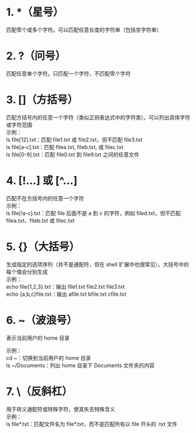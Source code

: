 # 1. *（星号）
匹配零个或多个字符。可以匹配任意长度的字符串（包括空字符串）  

# 2. ?（问号）
匹配任意单个字符。只匹配一个字符，不匹配零个字符  

# 3. []（方括号）
匹配方括号内的任意一个字符（类似正则表达式中的字符类）。可以列出具体字符或字符范围   
示例：  
ls file[12].txt：匹配 file1.txt 或 file2.txt，但不匹配 file3.txt  
ls file[a-c].txt：匹配 filea.txt, fileb.txt, 或 filec.txt  
ls file[0-9].txt：匹配 file0.txt 到 file9.txt 之间的任意文件  

# 4. [!...] 或 [^...]
匹配不在方括号内的任意一个字符  
示例：  
ls file[!a-c].txt：匹配 file 后面不是 a 到 c 的字符，例如 filed.txt，但不匹配 filea.txt、fileb.txt 或 filec.txt  
# 5. {}（大括号）
生成指定的选项序列（并不是通配符，但在 shell 扩展中也很常见）。大括号中的每个值会分别生成  
示例：  
echo file{1,2,3}.txt：输出 file1.txt file2.txt file3.txt  
echo {a,b,c}file.txt：输出 afile.txt bfile.txt cfile.txt  
# 6. ~（波浪号）
   表示当前用户的 home 目录  

示例：  
cd ~：切换到当前用户的 home 目录  
ls ~/Documents：列出 home 目录下 Documents 文件夹的内容  
# 7. \（反斜杠）
用于转义通配符或特殊字符，使其失去特殊含义  
示例：  
ls file\*.txt：匹配文件名为 file*.txt，而不是匹配所有以 file 开头的 .txt 文件  

